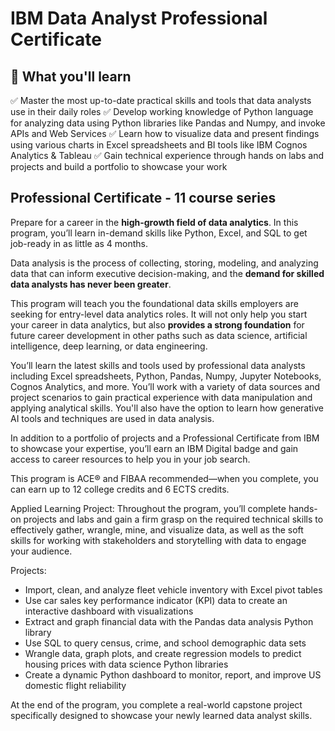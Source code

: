 # IBM Data Analyst Professional Certificate

## 🧠 What you'll learn
✅ Master the most up-to-date practical skills and tools that data analysts use in their daily roles
✅ Develop working knowledge of Python language for analyzing data using Python libraries like Pandas and Numpy, and invoke APIs and Web Services
✅ Learn how to visualize data and present findings using various charts in Excel spreadsheets and BI tools like IBM Cognos Analytics & Tableau
✅ Gain technical experience through hands on labs and projects and build a portfolio to showcase your work

## Professional Certificate - 11 course series
Prepare for a career in the **high-growth field of data analytics**. In this program, you’ll learn in-demand skills like Python, Excel, and SQL to get job-ready in as little as 4 months.

Data analysis is the process of collecting, storing, modeling, and analyzing data that can inform executive decision-making, and the **demand for skilled data analysts has never been greater**. 

This program will teach you the foundational data skills employers are seeking for entry-level data analytics roles. It will not only help you start your career in data analytics, but also **provides a strong foundation** for future career development in other paths such as data science, artificial intelligence, deep learning, or data engineering. 

You’ll learn the latest skills and tools used by professional data analysts including Excel spreadsheets, Python, Pandas, Numpy, Jupyter Notebooks, Cognos Analytics, and more. You’ll work with a variety of data sources and project scenarios to gain practical experience with data manipulation and applying analytical skills. You'll also have the option to learn how generative AI tools and techniques are used in data analysis.

In addition to a portfolio of projects and a Professional Certificate from IBM to showcase your expertise, you’ll earn an IBM Digital badge and gain access to career resources to help you in your job search.

This program is ACE® and FIBAA recommended—when you complete, you can earn up to 12 college credits and 6 ECTS credits.

Applied Learning Project:
Throughout the program, you’ll complete hands-on projects and labs and gain a firm grasp on the required technical skills to effectively gather, wrangle, mine, and visualize data, as well as the soft skills for working with stakeholders and storytelling with data to engage your audience.

Projects:
- Import, clean, and analyze fleet vehicle inventory with Excel pivot tables
- Use car sales key performance indicator (KPI) data to create an interactive dashboard with visualizations
- Extract and graph financial data with the Pandas data analysis Python library
- Use SQL to query census, crime, and school demographic data sets
- Wrangle data, graph plots, and create regression models to predict housing prices with data science Python libraries
- Create a dynamic Python dashboard to monitor, report, and improve US domestic flight reliability

At the end of the program, you complete a real-world capstone project specifically designed to showcase your newly learned data analyst skills.
